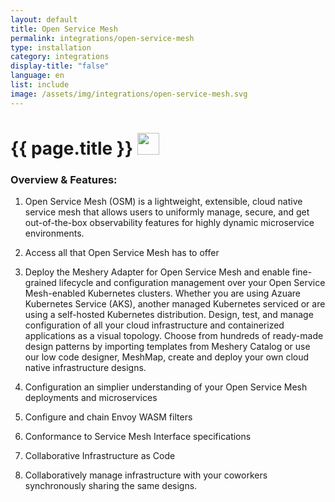 ```yaml
---
layout: default
title: Open Service Mesh
permalink: integrations/open-service-mesh
type: installation
category: integrations
display-title: "false"
language: en
list: include
image: /assets/img/integrations/open-service-mesh.svg
---
```


<h1>{{ page.title }} <img src="{{ page.image }}" style="width: 35px; height: 35px;" /></h1>


<!-- This needs replaced with the Category property, not the sub-category.
 #### Category: open service mesh -->

### Overview & Features:
1. Open Service Mesh (OSM) is a lightweight, extensible, cloud native service mesh that allows users to uniformly manage, secure, and get out-of-the-box observability features for highly dynamic microservice environments.

2. Access all that Open Service Mesh has to offer

4. 
    Deploy the Meshery Adapter for Open Service Mesh and enable fine-grained lifecycle and configuration management over your Open Service Mesh-enabled Kubernetes clusters. Whether you are using Azuare Kubernetes Service (AKS), another managed Kubernetes serviced or are using a self-hosted Kubernetes distribution. Design, test, and manage configuration of all your cloud infrastructure and containerized applications as a visual topology. Choose from hundreds of ready-made design patterns by importing templates from Meshery Catalog or use our low code designer, MeshMap, create and deploy your own cloud native infrastructure designs.



5. Configuration an simplier understanding of your Open Service Mesh deployments and microservices

6. Configure and chain Envoy WASM filters

7. Conformance to Service Mesh Interface specifications

8. Collaborative Infrastructure as Code

9. Collaboratively manage infrastructure with your coworkers synchronously sharing the same designs.


